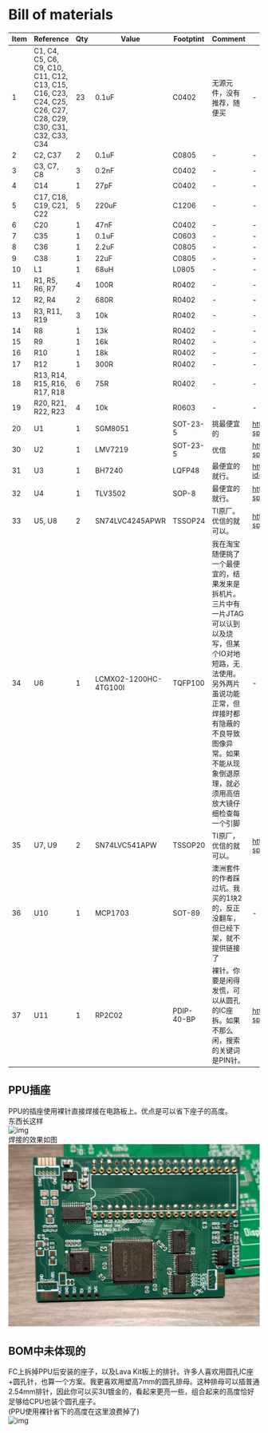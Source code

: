 # Bill of materials
|Item|Reference|Qty|Value|Footptint|Comment|BuyLink|
|-|-|-|-|-|-|-|
|1|C1, C4, C5, C6, C9, C10, C11, C12, C13, C15, C16, C23, C24, C25, C26, C27, C28, C29, C30, C31, C32, C33, C34|23|0.1uF|C0402|无源元件，没有推荐，随便买|-|
|2|C2, C37|2|0.1uF|C0805|-|-|
|3|C3, C7, C8|3|0.2nF|C0402|-|-|
|4|C14|1|27pF|C0402|-|-|
|5|C17, C18, C19, C21, C22|5|220uF|C1206|-|-|
|6|C20|1|47nF|C0402|-|-|
|7|C35|1|0.1uF|C0603|-|-|
|8|C36|1|2.2uF|C0805|-|-|
|9|C38|1|22uF|C0805|-|-|
|10|L1|1|68uH|L0805|-|-|
|11|R1, R5, R6, R7|4|100R|R0402|-|-|
|12|R2, R4|2|680R|R0402|-|-|
|13|R3, R11, R19|3|10k|R0402|-|-|
|14|R8|1|13k|R0402|-|-|
|15|R9|1|16k|R0402|-|-|
|16|R10|1|18k|R0402|-|-|
|17|R12|1|300R|R0402|-|-|
|18|R13, R14, R15, R16, R17, R18|6|75R|R0402|-|-|
|19|R20, R21, R22, R23|4|10k|R0603|-|-|
|20|U1|1|SGM8051|SOT-23-5|挑最便宜的|https://item.taobao.com/item.htm?spm=a1z09.2.0.0.50a72e8dbeVkLV&id=764872569592&_u=9ud9nbf3ef4&skuId=5264000229039|
|30|U2|1|LMV7219|SOT-23-5|优信|https://item.taobao.com/item.htm?spm=a1z09.2.0.0.50a72e8dbeVkLV&id=570329026347&_u=9ud9nbf99a0|
|31|U3|1|BH7240|LQFP48|最便宜的就行。|https://detail.tmall.com/item.htm?id=678406432109&spm=a1z09.2.0.0.50a72e8dbeVkLV&_u=9ud9nbf091d|
|32|U4|1|TLV3502|SOP-8|最便宜的就行。|https://item.taobao.com/item.htm?spm=a1z09.2.0.0.50a72e8dbeVkLV&id=710825969848&_u=9ud9nbf987d|
|33|U5, U8|2|SN74LVC4245APWR|TSSOP24|TI原厂。优信的就可以。|https://item.taobao.com/item.htm?spm=a1z09.2.0.0.50a72e8dbeVkLV&id=581831946773&_u=9ud9nbf4517|
|34|U6|1|LCMXO2-1200HC-4TG100I|TQFP100|我在淘宝随便挑了一个最便宜的，结果发来是拆机片。三片中有一片JTAG可以认到以及烧写，但某个IO对地短路，无法使用。另外两片虽说功能正常，但焊接时都有隐蔽的不良导致图像异常。如果不能从现象倒退原理，就必须用高倍放大镜仔细检查每一个引脚|-|
|35|U7, U9|2|SN74LVC541APW|TSSOP20|TI原厂，优信的就可以。|https://item.taobao.com/item.htm?spm=a1z09.2.0.0.50a72e8dbeVkLV&id=581831962154&_u=9ud9nbfa2df|
|36|U10|1|MCP1703|SOT-89|澳洲套件的作者踩过坑。我买的1块2的，反正没翻车，但已经下架，就不提供链接了|-|
|37|U11|1|RP2C02|PDIP-40-BP|裸针。你要是闲得发慌，可以从圆孔的IC座拆。如果不那么闲，搜索的关键词是PIN针。|https://item.taobao.com/item.htm?spm=a1z09.2.0.0.50a72e8dbeVkLV&id=20005673097&_u=9ud9nbf80ac&skuId=71175630474|

## PPU插座 
PPU的插座使用裸针直接焊接在电路板上。优点是可以省下座子的高度。  
东西长这样  
![img](/img/BarePin.jpg)  
焊接的效果如图  
![image](/img/board.jpg)  

## BOM中未体现的
FC上拆掉PPU后安装的座子，以及Lava Kit板上的排针。许多人喜欢用圆孔IC座+圆孔针，也算一个方案。我更喜欢用塑高7mm的圆孔排母。这种排母可以插普通2.54mm排针，因此你可以买3U镀金的，看起来更亮一些，组合起来的高度恰好足够给CPU也装个圆孔座子。  
(PPU使用裸针省下的高度在这里浪费掉了)  
![img](/img/7mmFemaleHeader.jpg)  